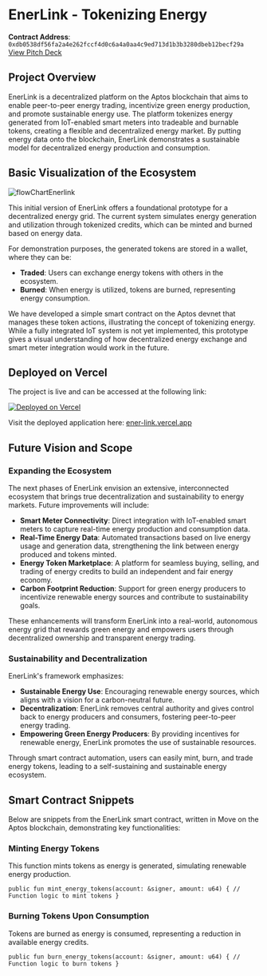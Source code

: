EnerLink - Tokenizing Energy
====================================

**Contract Address**: `0xdb0538df56fa2a4e262fccf4d0c6a4a0aa4c9ed713d1b3b3280dbeb12becf29a`\
[View Pitch Deck](https://www.canva.com/design/DAGVJcYX5MM/hx1je2wHqaqpCh6-3sVnRA/view?utm_content=DAGVJcYX5MM&utm_campaign=designshare&utm_medium=link2&utm_source=uniquelinks&utlId=h31e56aab16)

Project Overview
----------------

EnerLink is a decentralized platform on the Aptos blockchain that aims to enable peer-to-peer energy trading, incentivize green energy production, and promote sustainable energy use. The platform tokenizes energy generated from IoT-enabled smart meters into tradeable and burnable tokens, creating a flexible and decentralized energy market. By putting energy data onto the blockchain, EnerLink demonstrates a sustainable model for decentralized energy production and consumption.

Basic Visualization of the Ecosystem
------------------------------------

![flowChartEnerlink](https://github.com/user-attachments/assets/a4e01690-6d43-414d-8288-92d8f540809f)


This initial version of EnerLink offers a foundational prototype for a decentralized energy grid. The current system simulates energy generation and utilization through tokenized credits, which can be minted and burned based on energy data.

For demonstration purposes, the generated tokens are stored in a wallet, where they can be:

-   **Traded**: Users can exchange energy tokens with others in the ecosystem.
-   **Burned**: When energy is utilized, tokens are burned, representing energy consumption.

We have developed a simple smart contract on the Aptos devnet that manages these token actions, illustrating the concept of tokenizing energy. While a fully integrated IoT system is not yet implemented, this prototype gives a visual understanding of how decentralized energy exchange and smart meter integration would work in the future.

## Deployed on Vercel

The project is live and can be accessed at the following link:

[![Deployed on Vercel](https://img.shields.io/badge/Vercel-Deployed%20on%20Vercel-black?logo=vercel&style=for-the-badge)](https://ener-link.vercel.app)

Visit the deployed application here: [ener-link.vercel.app](https://ener-link.vercel.app)


Future Vision and Scope
-----------------------

### Expanding the Ecosystem

The next phases of EnerLink envision an extensive, interconnected ecosystem that brings true decentralization and sustainability to energy markets. Future improvements will include:

-   **Smart Meter Connectivity**: Direct integration with IoT-enabled smart meters to capture real-time energy production and consumption data.
-   **Real-Time Energy Data**: Automated transactions based on live energy usage and generation data, strengthening the link between energy produced and tokens minted.
-   **Energy Token Marketplace**: A platform for seamless buying, selling, and trading of energy credits to build an independent and fair energy economy.
-   **Carbon Footprint Reduction**: Support for green energy producers to incentivize renewable energy sources and contribute to sustainability goals.

These enhancements will transform EnerLink into a real-world, autonomous energy grid that rewards green energy and empowers users through decentralized ownership and transparent energy trading.

### Sustainability and Decentralization

EnerLink's framework emphasizes:

-   **Sustainable Energy Use**: Encouraging renewable energy sources, which aligns with a vision for a carbon-neutral future.
-   **Decentralization**: EnerLink removes central authority and gives control back to energy producers and consumers, fostering peer-to-peer energy trading.
-   **Empowering Green Energy Producers**: By providing incentives for renewable energy, EnerLink promotes the use of sustainable resources.

Through smart contract automation, users can easily mint, burn, and trade energy tokens, leading to a self-sustaining and sustainable energy ecosystem.

Smart Contract Snippets
-----------------------

Below are snippets from the EnerLink smart contract, written in Move on the Aptos blockchain, demonstrating key functionalities:

### Minting Energy Tokens

This function mints tokens as energy is generated, simulating renewable energy production.

`public fun mint_energy_tokens(account: &signer, amount: u64) {
    // Function logic to mint tokens
}`

### Burning Tokens Upon Consumption

Tokens are burned as energy is consumed, representing a reduction in available energy credits.


`public fun burn_energy_tokens(account: &signer, amount: u64) {
    // Function logic to burn tokens
}`
